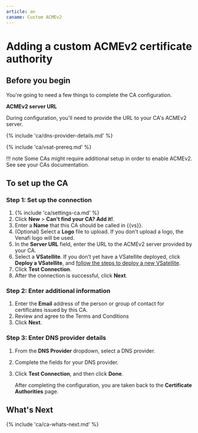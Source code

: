 ```yaml
---
article: an
caname: Custom ACMEv2 
---
```


# Adding a custom ACMEv2 certificate authority

<div markdown="1" class="prereqs">

## Before you begin

You're going to need a few things to complete the CA configuration.

**ACMEv2 server URL**

During configuration, you'll need to provide the URL to your CA's ACMEv2 server.

{% include 'ca/dns-provider-details.md' %}

{% include 'ca/vsat-prereq.md' %}

</div>

!!! note
    Some CAs might require additional setup in order to enable ACMEv2. See see your
    CAs documentation.
  
## To set up the CA

### Step 1: Set up the connection

1. {% include 'ca/settings-ca.md' %}
1. Click **New** > **Can't find your CA? Add it!**.
1. Enter a **Name** that this CA should be called in {{vs}}.
2. (Optional) Select a **Logo** file to upload. If you don't upload a logo, the
   Venafi logo will be used.
3. In the **Server URL** field, enter the URL to the ACMEv2 server provided
   by your CA.
4. Select a **VSatellite**. If you don't yet have a VSatellite deployed, click
   **Deploy a VSatellite**, and [follow the steps to deploy a new
   VSatellite](t-VSatellite-deployNew.md).
5. Click **Test Connection**. 
6. After the connection is successful, click **Next**.

### Step 2: Enter additional information

1. Enter the **Email** address of the person or group of contact for
   certificates issued by this CA.
1. Review and agree to the Terms and Conditions
1. Click **Next**.

### Step 3: Enter DNS provider details

1. From the **DNS Provider** dropdown, select a DNS provider. 

1. Complete the fields for your DNS provider.

1. Click **Test Connection**, and then click **Done**.

   After completing the configuration, you are taken back to the **Certificate Authorities** page.

## What's Next

{% include 'ca/ca-whats-next.md' %}